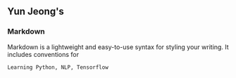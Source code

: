 ## Yun Jeong's

### Markdown

Markdown is a lightweight and easy-to-use syntax for styling your writing. It includes conventions for

```markdown
Learning Python, NLP, Tensorflow
```

